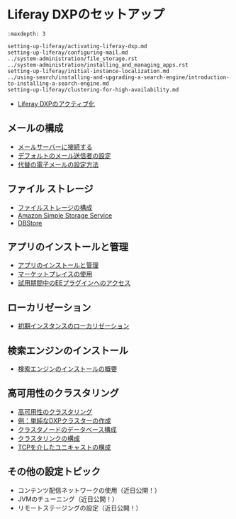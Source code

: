 # Liferay DXPのセットアップ

```{toctree}
:maxdepth: 3

setting-up-liferay/activating-liferay-dxp.md
setting-up-liferay/configuring-mail.md
../system-administration/file_storage.rst
../system-administration/installing_and_managing_apps.rst
setting-up-liferay/initial-instance-localization.md
../using-search/installing-and-upgrading-a-search-engine/introduction-to-installing-a-search-engine.md
setting-up-liferay/clustering-for-high-availability.md
```

* [Liferay DXPのアクティブ化](setting-up-liferay/activating-liferay-dxp.md)

## メールの構成

* [メールサーバーに接続する](setting-up-liferay/configuring-mail/connecting-to-a-mail-server.md)
* [デフォルトのメール送信者の設定](setting-up-liferay/configuring-mail/configuring-default-email-senders.md)
* [代替の電子メールの設定方法](setting-up-liferay/configuring-mail/alternative-email-configuration-methods.md)

## ファイル ストレージ

* [ファイルストレージの構成](../system-administration/file-storage/configuring-file-storage.md)
* [Amazon Simple Storage Service](../system-administration/file-storage/other-file-store-types/amazon-s3-store.md)
* [DBStore](../system-administration/file-storage/other-file-store-types/dbstore.md)

## アプリのインストールと管理

* [アプリのインストールと管理](../system-administration/installing-and-managing-apps/getting-started/installing-and-managing-apps.md)
* [マーケットプレイスの使用](../system-administration/installing-and-managing-apps/getting-started/using-marketplace.md)
* [試用期間中のEEプラグインへのアクセス](../system-administration/installing-and-managing-apps/installing-apps/accessing-ee-plugins-during-a-trial-period.md)

## ローカリゼーション

* [初期インスタンスのローカリゼーション](setting-up-liferay/initial-instance-localization.md)

## 検索エンジンのインストール

* [検索エンジンのインストールの概要](../using-search/installing-and-upgrading-a-search-engine/introduction-to-installing-a-search-engine.md)

## 高可用性のクラスタリング

* [高可用性のクラスタリング](setting-up-liferay/clustering-for-high-availability.md)
* [例：単純なDXPクラスターの作成](setting-up-liferay/clustering-for-high-availability/example-creating-a-simple-dxp-cluster.md)
* [クラスタノードのデータベース構成](setting-up-liferay/clustering-for-high-availability/database-configuration-for-cluster-nodes.md)
* [クラスタリンクの構成](setting-up-liferay/clustering-for-high-availability/configuring-cluster-link.md)
* [TCPを介したユニキャストの構成](setting-up-liferay/clustering-for-high-availability/configuring-unicast-over-tcp.md)

## その他の設定トピック

* コンテンツ配信ネットワークの使用（近日公開！）
* JVMのチューニング（近日公開！）
* リモートステージングの設定（近日公開！）